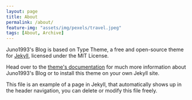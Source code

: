 ```yaml
---
layout: page
title: About
permalink: /about/
feature-img: "assets/img/pexels/travel.jpeg"
tags: [About, Archive]
---
```


Juno1993's Blog is based on Type Theme, a free and open-source theme for [Jekyll](http://jekyllrb.com/), licensed under the MIT License.

Head over to the [theme's documentation](https://github.io/sylhare/Type-on-Strap) for much more information about Juno1993's Blog or to install this theme on your own Jekyll site.

This file is an example of a page in Jekyll, that automatically shows up in the header navigation, you can delete or modify this file freely.
 
